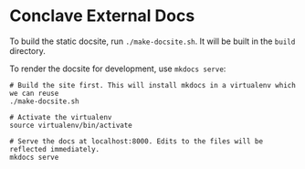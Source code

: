 # Conclave External Docs

To build the static docsite, run `./make-docsite.sh`. It will be built in the `build` directory.

To render the docsite for development, use `mkdocs serve`:
```
# Build the site first. This will install mkdocs in a virtualenv which we can reuse
./make-docsite.sh

# Activate the virtualenv
source virtualenv/bin/activate

# Serve the docs at localhost:8000. Edits to the files will be reflected immediately.
mkdocs serve
```
